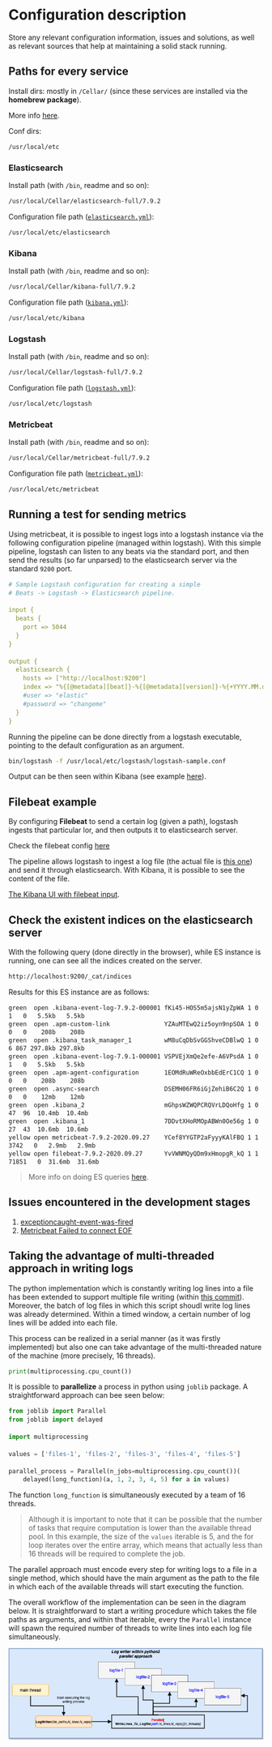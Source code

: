 # Configuration description

Store any relevant configuration information, issues and solutions, as well as relevant sources that help at maintaining a solid stack running.

## Paths for every service

Install dirs: mostly in `/Cellar/` (since these services are installed via the **homebrew package**).

More info [here](https://www.elastic.co/guide/en/elasticsearch/reference/current/brew.html).

Conf dirs: 

```bash
/usr/local/etc
```

### Elasticsearch

Install path (with `/bin`, readme and so on):

```bash
/usr/local/Cellar/elasticsearch-full/7.9.2
```

Configuration file path ([`elasticsearch.yml`](../Conf/elasticsearch.yml)):

```bash
/usr/local/etc/elasticsearch
```

### Kibana

Install path (with `/bin`, readme and so on):

```bash
/usr/local/Cellar/kibana-full/7.9.2
```

Configuration file path ([`kibana.yml`](../Conf/kibana.yml)):

```bash
/usr/local/etc/kibana
```

### Logstash

Install path (with `/bin`, readme and so on):

```bash
/usr/local/Cellar/logstash-full/7.9.2
```

Configuration file path ([`logstash.yml`](../Conf/logstash.yml)):

```bash
/usr/local/etc/logstash
```

### Metricbeat

Install path (with `/bin`, readme and so on):

```bash
/usr/local/Cellar/metricbeat-full/7.9.2
```

Configuration file path ([`metricbeat.yml`](../Conf/logstash.yml)):

```bash
/usr/local/etc/metricbeat
```

## Running a test for sending metrics

Using metricbeat, it is possible to ingest logs into a logstash instance via the following configuration pipeline (managed within logstash).
With this simple pipeline, logstash can listen to any beats via the standard port, and then send the results (so far unparsed) to the elasticsearch server via the standard `9200` port.

```yml
# Sample Logstash configuration for creating a simple
# Beats -> Logstash -> Elasticsearch pipeline.

input {
  beats {
    port => 5044
  }
}

output {
  elasticsearch {
    hosts => ["http://localhost:9200"]
    index => "%{[@metadata][beat]}-%{[@metadata][version]}-%{+YYYY.MM.dd}"
    #user => "elastic"
    #password => "changeme"
  }
}
```

Running the pipeline can be done directly from a logstash executable, pointing to the default configuration as an argument.

```bash
bin/logstash -f /usr/local/etc/logstash/logstash-sample.conf
```

Output can be then seen within Kibana (see example [here](kibanaElastic.pdf)).

## Filebeat example

By configuring **Filebeat** to send a certain log (given a path), logstash ingests that particular lor, and then outputs it to elasticsearch server.

Check the filebeat config [here](../Conf/filebeat.yml)

The pipeline allows logstash to ingest a log file (the actual file is [this one](logstash-tutorial.log)) and send it through elasticsearch. With Kibana, it is possible to see the content of the file.

[The Kibana UI with filebeat input](filebeatKibana.pdf).

## Check the existent indices on the elasticsearch server

With the following query (done directly in the browser), while ES instance is running, one can see all the indices created on the server.

```html
http://localhost:9200/_cat/indices
```

Results for this ES instance are as follows:

```text
green  open .kibana-event-log-7.9.2-000001 fKi45-HOS5m5ajsN1yZpWA 1 0     1   0   5.5kb   5.5kb
green  open .apm-custom-link               YZAuMTEwQ2iz5oyn9npSOA 1 0     0   0    208b    208b
green  open .kibana_task_manager_1         wM8uCqDbSvGGShveCDBlwQ 1 0     6 867 297.8kb 297.8kb
green  open .kibana-event-log-7.9.1-000001 VSPVEjXmQe2efe-A6VPsdA 1 0     1   0   5.5kb   5.5kb
green  open .apm-agent-configuration       1EOMdRuWReOxbbEdErC1CQ 1 0     0   0    208b    208b
green  open .async-search                  DSEMH06FR6iGjZehiB6C2Q 1 0     0   0    12mb    12mb
green  open .kibana_2                      mGhpsWZWQPCRQVrLDQoHfg 1 0    47  96  10.4mb  10.4mb
green  open .kibana_1                      7DDvtXHoRMOpABWn0Oe56g 1 0    27  43  10.6mb  10.6mb
yellow open metricbeat-7.9.2-2020.09.27    YCef8YYGTP2aFyyyKAlFBQ 1 1  3742   0   2.9mb   2.9mb
yellow open filebeat-7.9.2-2020.09.27      YvVWNMQyQDm9xHmopgR_kQ 1 1 71851   0  31.6mb  31.6mb
```

> More info on doing ES queries [here](https://www.elastic.co/guide/en/elasticsearch/reference/6.8/cat-indices.html).

## Issues encountered in the development stages

1. [exceptioncaught-event-was-fired](https://discuss.elastic.co/t/logstash-an-exceptioncaught-event-was-fired-and-it-reached-at-the-tail-of-the-pipeline-it-usually-means-the-last-handler-in-the-pipeline-did-not-handle-the-exception/180515)
2. [Metricbeat Failed to connect EOF](https://discuss.elastic.co/t/metricbeat-failed-to-connect-eof/210939)

## Taking the advantage of multi-threaded approach in writing logs

The python implementation which is constantly writing log lines into a file has been extended to support multiple file writing (within [this commit](https://github.com/basavyr/ELK-Stack-macOS/commit/a4935221926952092da02aa382c1adda2b63842c)).
Moreover, the batch of log files in which this script shoudl write log lines was already determined. Within a timed window, a certain number of log lines will be added into each file.

This process can be realized in a serial manner (as it was firstly implemented) but also one can take advantage of the multi-threaded nature of the machine (more precisely, 16 threads).

```python
print(multiprocessing.cpu_count())
```

It is possible to **parallelize** a process in python using `joblib` package. A straightforward approach can bee seen below:

```python
from joblib import Parallel
from joblib import delayed

import multiprocessing

values = ['files-1', 'files-2', 'files-3', 'files-4', 'files-5']

parallel_process = Parallel(n_jobs=multiprocessing.cpu_count())(
    delayed(long_function)(a, 1, 2, 3, 4, 5) for a in values)
```

The function `long_function` is simultaneously executed by a team of 16 threads. 

>Although it is important to note that it can be possible that the number of tasks that require computation is lower than the available thread pool. In this example, the size of the `values` iterable is 5, and the for loop iterates over the entire array, which means that actually less than 16 threads will be required to complete the job.

The parallel approach must encode every step for writing logs to a file in a single method, which should have the main argument as the path to the file in which each of the available threads will start executing the function.

The overall workflow of the implementation can be seen in the diagram below. It is straightforward to start a writing procedure which takes the file paths as arguments, and within that iterable, every the `Parallel` instance will spawn the required number of threads to write lines into each log file simultaneously.

![](Images/python_log_lines_parallel.png)
